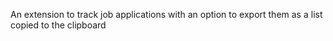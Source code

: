 An extension to track job applications with an option to export them as a list copied to the clipboard
